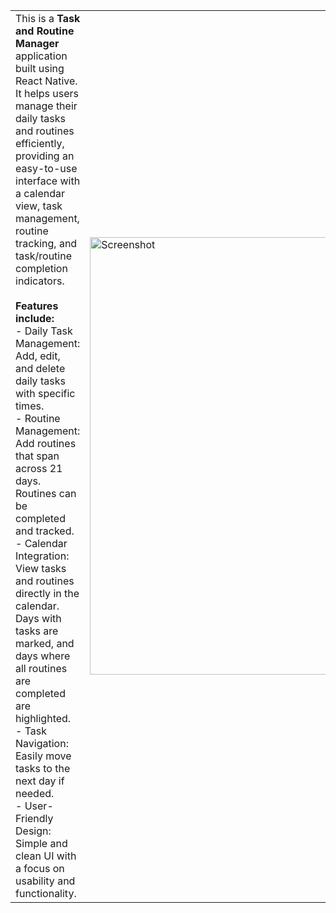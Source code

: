 |  |  |
| --- | --- |
| This is a **Task and Routine Manager** application built using React Native. It helps users manage their daily tasks and routines efficiently, providing an easy-to-use interface with a calendar view, task management, routine tracking, and task/routine completion indicators.<br><br>**Features include:**<br>- Daily Task Management: Add, edit, and delete daily tasks with specific times.<br>- Routine Management: Add routines that span across 21 days. Routines can be completed and tracked.<br>- Calendar Integration: View tasks and routines directly in the calendar. Days with tasks are marked, and days where all routines are completed are highlighted.<br>- Task Navigation: Easily move tasks to the next day if needed.<br>- User-Friendly Design: Simple and clean UI with a focus on usability and functionality. | <img src="https://github.com/user-attachments/assets/37495c71-d521-4f66-b0df-557c3a707c37" alt="Screenshot" width="700"/> |

